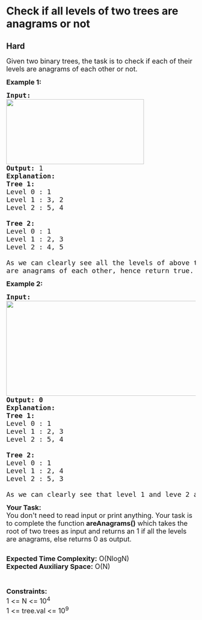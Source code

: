 # Check if all levels of two trees are anagrams or not
## Hard
<div class="problems_problem_content__Xm_eO" style="user-select: auto;"><p style="user-select: auto;"><span style="font-size: 18px; user-select: auto;">Given two binary trees, the task is&nbsp;to check if each of their levels are anagrams of each other or not.&nbsp;</span></p>

<p style="user-select: auto;"><span style="font-size: 18px; user-select: auto;"><strong style="user-select: auto;">Example 1:</strong></span></p>

<pre style="user-select: auto;"><span style="font-size: 18px; user-select: auto;"><strong style="user-select: auto;">Input:</strong>
<img alt="" src="https://media.geeksforgeeks.org/img-practice/abc-1649622345.gif" style="height: 173px; width: 366px; user-select: auto;">
<strong style="user-select: auto;">Output: </strong>1
<strong style="user-select: auto;">Explanation:</strong> 
<strong style="user-select: auto;">Tree 1:</strong>
Level 0 : 1
Level 1 : 3, 2
Level 2 : 5, 4

<strong style="user-select: auto;">Tree 2:</strong>
Level 0 : 1
Level 1 : 2, 3
Level 2 : 4, 5

As we can clearly see all the levels of above two binary trees 
are anagrams of each other, hence return true.
</span></pre>

<p style="user-select: auto;"><span style="font-size: 18px; user-select: auto;"><strong style="user-select: auto;">Example 2:</strong></span></p>

<pre style="user-select: auto;"><span style="font-size: 18px; user-select: auto;"><strong style="user-select: auto;">Input:
<img alt="" src="https://media.geeksforgeeks.org/wp-content/uploads/20221119111710/WhatsAppImage20221119at111602AM.jpeg" style="height: 253px; width: 573px; user-select: auto;">
Output: 0</strong>
<strong style="user-select: auto;">Explanation:</strong> 
<strong style="user-select: auto;">Tree 1:
</strong>Level 0 : 1
Level 1 : 2, 3 
Level 2 : 5, 4 

<strong style="user-select: auto;">Tree 2:</strong> 
Level 0 : 1 
Level 1 : 2, 4 
Level 2 : 5, 3 

As we can clearly see that level 1 and leve 2 are not anagrams of each other, hence return false.</span>
</pre>

<p style="user-select: auto;"><span style="font-size: 18px; user-select: auto;"><strong style="user-select: auto;">Your Task:&nbsp;&nbsp;</strong><br style="user-select: auto;">
You don't need to read input or print anything. Your task is to complete the function <strong style="user-select: auto;">areAnagrams</strong><strong style="user-select: auto;">()</strong>&nbsp;which takes the root of two trees as input&nbsp;and returns an 1 if all the levels are anagrams, else returns 0&nbsp;as output.</span><br style="user-select: auto;">
&nbsp;</p>

<p style="user-select: auto;"><span style="font-size: 18px; user-select: auto;"><strong style="user-select: auto;">Expected Time Complexity:</strong> O(NlogN)<br style="user-select: auto;">
<strong style="user-select: auto;">Expected Auxiliary Space:</strong> O(N)</span></p>

<p style="user-select: auto;">&nbsp;</p>

<p style="user-select: auto;"><span style="font-size: 18px; user-select: auto;"><strong style="user-select: auto;">Constraints:</strong><br style="user-select: auto;">
1 &lt;= N &lt;= 10<sup style="user-select: auto;">4</sup><br style="user-select: auto;">
1 &lt;= tree.val &lt;= 10<sup style="user-select: auto;">9</sup></span></p>
</div>